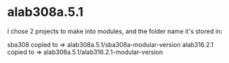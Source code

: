 # alab308a.5.1

I chose 2 projects to make into modules, and the folder name it's stored in:

sba308 copied to => alab308a.5.1/sba308a-modular-version
alab316.2.1 copied to => alab308a.5.1/alab316.2.1-modular-version

